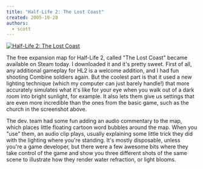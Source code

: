 ```yaml
---
title: "Half-Life 2: The Lost Coast"
created: 2005-10-28
authors:
  - scott
---
```


[![Half-Life 2: The Lost Coast](/images/lostcoast.jpg)](http://spaceninja.local/gallery/albums/blog-photos/lostcoast.jpg)

The free expansion map for Half-Life 2, called "The Lost Coast" became available on Steam today. I downloaded it and it's pretty sweet. First of all, any additional gameplay for HL2 is a welcome addition, and I had fun shooting Combine soldiers again. But the coolest part is that it used a new lighting technique (which my computer can just barely handle!) that more accurately simulates what it's like for your eye when you walk out of a dark room into bright sunlight, for example. It also lets them give us settings that are even more incredible than the ones from the basic game, such as the church in the screenshot above.

The dev. team had some fun adding an audio commentary to the map, which places little floating cartoon word bubbles around the map. When you "use" them, an audio clip plays, usually explaining some little trick they did with the lighting where you're standing. It's mostly disposable, unless you're a game developer, but there were a few awesome bits where they take control of the game and show you three different shots of the same scene to illustrate how they render water refraction, or light blooms.
